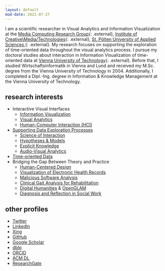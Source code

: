```yaml
---
layout: default
mod-date: 2021-07-27
---
```


I am a scientific researcher in Visual Analytics and Information Visualization at the
[Media Computing Research Group](http://mc.fhstp.ac.at/){: .external},
[Institute of Creative\Media/Technologies](https://www.fhstp.ac.at/icmt){: .external},
[St.&nbsp;P&ouml;lten University of Applied Sciences,](https://www.fhstp.ac.at/){: .external}.
My research focuses on supporting the exploration of time-oriented data throughout the visual analytics process.
I pursue my doctoral studies about interaction in Information Visualization of time-oriented data at
[Vienna University of Technology](http://www.informatik.tuwien.ac.at/){: .external}.
Before that, I studied Wirtschaftsinformatik in Vienna and Lund
and received my M.Sc. degree from the Vienna University of Technology in 2004.
Additionally, I completed a Dipl.-Ing. degree in Information &amp; Knowledge Management
at the Vienna University of Technology.

## research interests

<ul>
    <li>Interactive Visual Interfaces
    <ul>
	<li><a
	href="http://www.infovis-wiki.net/wiki/Information_Visualization"
	class="external">Information Visualization</a>
	</li>
	<li><a
	href="http://www.infovis-wiki.net/wiki/Visual_Analytics"
	class="external">Visual Analytics</a></li>
	<li><a
	href="http://www.infovis-wiki.net/wiki/HCI_%28Human-Computer_Interaction%29"
	class="external">Human-Computer Interaction (HCI)</a></li>
    </ul>
    </li>
    <li><a
    href="http://www.infovis-wiki.net/wiki/Visual_Exploration"
    class="external">Supporting Data Exploration Processes</a>
    <ul>
	<li><a
	href="http://www.infovis-wiki.net/wiki/Visual_Analytics"
	class="external">Science of Interaction</a></li>
	<li><a href="http://www.cvast.tuwien.ac.at/ieg-projects/hypovis" class="external">Hypotheses &amp; Models</a></li>
	<li><a href="http://mc.fhstp.ac.at/projects/kava-time" class="external">Explicit Knowledge</a></li>
	<li><a href="https://audio-visual-analytics.github.io/" class="external">Audio-Visual Analytics</a></li>
    </ul></li>
    <li><a href="https://github.com/ieg-vienna/TimeBench"
    class="external">Time-oriented Data</a></li>
    <li>Bridging the Gap Between Theory and Practice
    <ul>
	<li><a
	href="http://ieg.ifs.tuwien.ac.at/projects/VisuExplore/"
	class="external">Human-Centered Design</a>
	</li>
	<li><a href="http://dx.doi.org/10.1561/1100000039" class="external">Visualization of Electronic Health Records</a></li>
	<li><a href="http://dx.doi.org/10.2312/eurovisstar.20151114" class="external">Malicious Software Analysis</a></li>
	<li><a href="https://arxiv.org/abs/1707.06105" class="external">Clinical Gait Analysis for Rehabilitation</a></li>
	<li><a href="https://research.fhstp.ac.at/en/projects/regiobiograph" class="external">Digital Humanities</a> &amp; <a href="http://ceur-ws.org/Vol-2009/fmt-proceedings-2017-paper12.pdf" class="external">OpenGLAM</a></li>
	<li><a href="https://github.com/fhstp/easynwk-web" class="external">Diagnosis and Reflection in Social Work</a></li>
	<!-- <li>Business Intelligence</li> -->
    </ul>
    </li>
    <!-- <li>
    <ul>
    <li></li>
    <li></li>
    </ul>
</li>-->
</ul>

## other profiles

<ul class="horizontal">
    <li><a rel="me" href="https://twitter.com/alexrindvis" class="external">Twitter</a></li>
    <li><a rel="me" href="http://at.linkedin.com/in/alexrind" class="external">LinkedIn</a></li>
    <li><a rel="me" href="https://www.xing.com/profile/Alexander_Rind" class="external">Xing</a></li>
    <li><a rel="me" href="https://github.com/alex-rind" class="external">GitHub</a></li>
    <li><a rel="me" href="http://scholar.google.com/citations?user=R48XMTYAAAAJ" class="external">Google Scholar</a></li>
    <li><a rel="me" href="http://dblp.uni-trier.de/pers/hd/r/Rind:Alexander.html" class="external">dblp</a></li>
    <li><a rel="me" href="http://orcid.org/0000-0001-8788-4600" class="external">ORCID</a></li>
    <li><a rel="me" href="http://dl.acm.org/author_page.cfm?id=81488671213&role=Author" class="external">ACM&nbsp;DL</a></li>
    <li><a rel="me" href="https://www.researchgate.net/profile/Alexander_Rind" class="external">ResearchGate</a></li>
</ul>

